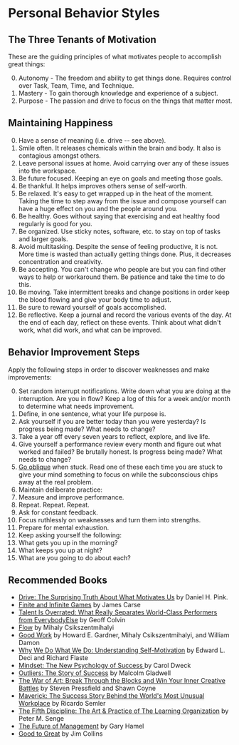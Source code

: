 # Personal Behavior Styles

## The Three Tenants of Motivation

These are the guiding principles of what motivates people to accomplish great things:

0. Autonomy - The freedom and ability to get things done. Requires control over Task, Team, Time, and Technique.
0. Mastery - To gain thorough knowledge and experience of a subject.
0. Purpose - The passion and drive to focus on the things that matter most.

## Maintaining Happiness

0. Have a sense of meaning (i.e. drive -- see above).
0. Smile often. It releases chemicals within the brain and body. It also is contagious amongst others.
0. Leave personal issues at home. Avoid carrying over any of these issues into the workspace.
0. Be future focused. Keeping an eye on goals and meeting those goals.
0. Be thankful. It helps improves others sense of self-worth.
0. Be relaxed. It's easy to get wrapped up in the heat of the moment. Taking the time to step away from the issue
   and compose yourself can have a huge effect on you and the people around you.
0. Be healthy. Goes without saying that exercising and eat healthy food regularly is good for you.
0. Be organized. Use sticky notes, software, etc. to stay on top of tasks and larger goals.
0. Avoid multitasking. Despite the sense of feeling productive, it is not. More time is wasted than actually getting
   things done. Plus, it decreases concentration and creativity.
0. Be accepting. You can't change who people are but you can find other ways to help or workaround them. Be patience
   and take the time to do this.
0. Be moving. Take intermittent breaks and change positions in order keep the blood flowing and give your body time to
   adjust.
0. Be sure to reward yourself of goals accomplished.
0. Be reflective. Keep a journal and record the various events of the day. At the end of each day, reflect on these
   events. Think about what didn't work, what did work, and what can be improved.

## Behavior Improvement Steps

Apply the following steps in order to discover weaknesses and make improvements:

0. Set random interrupt notifications. Write down what you are doing at the interruption. Are you in flow?
Keep a log of this for a week and/or month to determine what needs improvement.
0. Define, in one sentence, what your life purpose is.
0. Ask yourself if you are better today than you were yesterday? Is progress being made? What needs to change?
0. Take a year off every seven years to reflect, explore, and live life.
0. Give yourself a performance review every month and figure out what worked and failed? Be brutally honest.
Is progress being made? What needs to change?
0. [Go oblique](https://twitter.com/Oblique_Chirps) when stuck. Read one of these each time you are stuck to give
your mind something to focus on while the subconscious chips away at the real problem.
0. Maintain deliberate practice:
  0. Measure and improve performance.
  0. Repeat. Repeat. Repeat.
  0. Ask for constant feedback.
  0. Focus ruthlessly on weaknesses and turn them into strengths.
  0. Prepare for mental exhaustion.
0. Keep asking yourself the following:
  0. What gets you up in the morning?
  0. What keeps you up at night?
  0. What are you going to do about each?

## Recommended Books

- [Drive: The Surprising Truth About What Motivates Us](http://www.amazon.com/Drive-Surprising-Truth-About-Motivates/dp/1594484805/ref=sr_1_1?ie=UTF8&qid=1375569191&sr=8-1&keywords=Drive) by Daniel H. Pink.
- [Finite and Infinite Games](http://www.amazon.com/Finite-Infinite-Games-James-Carse/dp/1476731713/ref=sr_1_1?ie=UTF8&qid=1375573433&sr=8-1&keywords=Finite+and+Infinite+Games) by James Carse
- [Talent Is Overrated: What Really Separates World-Class Performers from EverybodyElse](http://www.amazon.com/Talent-Overrated-World-Class-Performers-EverybodyElse/dp/1591842948/ref=sr_1_1?ie=UTF8&qid=1375573465&sr=8-1&keywords=Talent+Is+Overrated%3A+What+Really+Separates+World-Class+Performers+from+EverybodyElse) by Geoff Colvin
- [Flow](http://www.amazon.com/Flow-The-Psychology-Optimal-Experience/dp/0061339202/ref=sr_1_1?ie=UTF8&qid=1375573492&sr=8-1&keywords=Flow) by Mihaly Csikszentmihalyi
- [Good Work](http://www.amazon.com/Good-Work-Howard-E-Gardner/dp/0465026087/ref=sr_1_1?ie=UTF8&qid=1375573615&sr=8-1&keywords=Good+Work) by Howard E. Gardner, Mihaly Csikszentmihalyi, and William Damon
- [Why We Do What We Do: Understanding Self-Motivation](http://www.amazon.com/Why-We-What-Understanding-Self-Motivation/dp/0140255265/ref=sr_1_1?ie=UTF8&qid=1375573514&sr=8-1&keywords=Why+We+Do+What+We+Do%3A+Understanding+Self-Motivation) by Edward L. Deci and Richard Flaste
- [Mindset: The New Psychology of Success ](http://www.amazon.com/Mindset-The-New-Psychology-Success/dp/0345472322/ref=sr_1_1?ie=UTF8&qid=1375573577&sr=8-1&keywords=Mindset) by Carol Dweck
- [Outliers: The Story of Success](http://www.amazon.com/Outliers-Story-Success-Malcolm-Gladwell/dp/0316017930/ref=sr_1_1?ie=UTF8&qid=1375573653&sr=8-1&keywords=Outliers%3A+The+Story+of+Success) by Malcolm Gladwell
- [The War of Art: Break Through the Blocks and Win Your Inner Creative Battles](http://www.amazon.com/The-War-Art-Through-Creative/dp/1936891026/ref=sr_1_1?ie=UTF8&qid=1375573686&sr=8-1&keywords=The+War+of+Art%3A+Break+Through+the+Blocks+and+Win+Your+Inner+Creative+Battles) by Steven Pressfield and Shawn Coyne
- [Maverick: The Success Story Behind the World's Most Unusual Workplace](http://www.amazon.com/Maverick-Success-Behind-Unusual-Workplace/dp/0446670553/ref=sr_1_1?ie=UTF8&qid=1375573720&sr=8-1&keywords=Maverick%3A+The+Success+Story+Behind+the+World%27s+Most+Unusual+Workplace) by Ricardo Semler
- [The Fifth Discipline: The Art & Practice of The Learning Organization](http://www.amazon.com/The-Fifth-Discipline-Practice-Organization/dp/0385517254/ref=sr_1_1?ie=UTF8&qid=1375573751&sr=8-1&keywords=The+Fifth+Discipline%3A+The+Art+%26+Practice+of+The+Learning+Organization) by Peter M. Senge
- [The Future of Management](http://www.amazon.com/The-Future-Management-Gary-Hamel/dp/1422102505/ref=sr_1_1?ie=UTF8&qid=1375573778&sr=8-1&keywords=The+Future+of+Management) by Gary Hamel
- [Good to Great](http://www.amazon.com/Good-Great-Companies-Leap-Others/dp/0066620996/ref=sr_1_sc_1?ie=UTF8&qid=1375573794&sr=8-1-spell&keywords=Good+to+Greawt) by Jim Collins
